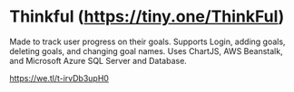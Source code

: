 # Thinkful (https://tiny.one/ThinkFul)

Made to track user progress on their goals. Supports Login, adding goals, deleting goals, and changing goal names. Uses ChartJS, AWS Beanstalk, and Microsoft Azure SQL Server and Database.

https://we.tl/t-irvDb3upH0
